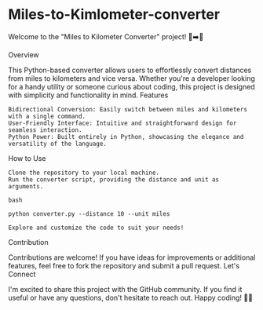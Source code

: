 # Miles-to-Kimlometer-converter
Welcome to the "Miles to Kilometer Converter" project! 🚗➡️📏

Overview

This Python-based converter allows users to effortlessly convert distances from miles to kilometers and vice versa. Whether you're a developer looking for a handy utility or someone curious about coding, this project is designed with simplicity and functionality in mind.
Features

    Bidirectional Conversion: Easily switch between miles and kilometers with a single command.
    User-Friendly Interface: Intuitive and straightforward design for seamless interaction.
    Python Power: Built entirely in Python, showcasing the elegance and versatility of the language.

How to Use

    Clone the repository to your local machine.
    Run the converter script, providing the distance and unit as arguments.

    bash

    python converter.py --distance 10 --unit miles

    Explore and customize the code to suit your needs!

Contribution

Contributions are welcome! If you have ideas for improvements or additional features, feel free to fork the repository and submit a pull request.
Let's Connect

I'm excited to share this project with the GitHub community. If you find it useful or have any questions, don't hesitate to reach out. Happy coding! 🐍✨
